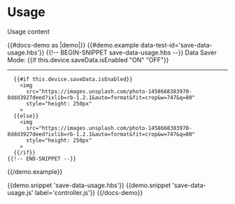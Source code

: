 # Usage

Usage content

{{#docs-demo as |demo|}}
  {{#demo.example data-test-id='save-data-usage.hbs'}}
    {{!-- BEGIN-SNIPPET save-data-usage.hbs --}}
      Data Saver Mode: {{if this.device.saveData.isEnabled "ON" "OFF"}}
      <hr>

      {{#if this.device.saveData.isEnabled}}
        <img 
          src="https://images.unsplash.com/photo-1458668383970-8ddd3927deed?ixlib=rb-1.2.1&auto=format&fit=crop&w=747&q=80" 
          style="height: 250px"
        >
      {{else}}
        <img 
          src="https://images.unsplash.com/photo-1458668383970-8ddd3927deed?ixlib=rb-1.2.1&auto=format&fit=crop&w=747&q=80" 
          style="height: 250px"
        >      
      {{/if}}
    {{!-- END-SNIPPET --}}
  {{/demo.example}}

  {{demo.snippet 'save-data-usage.hbs'}}
  {{demo.snippet 'save-data-usage.js' label='controller.js'}}
{{/docs-demo}}
